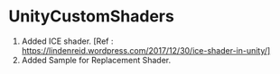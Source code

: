 # UnityCustomShaders
1. Added ICE shader. [Ref : https://lindenreid.wordpress.com/2017/12/30/ice-shader-in-unity/]
2. Added Sample for Replacement Shader.
